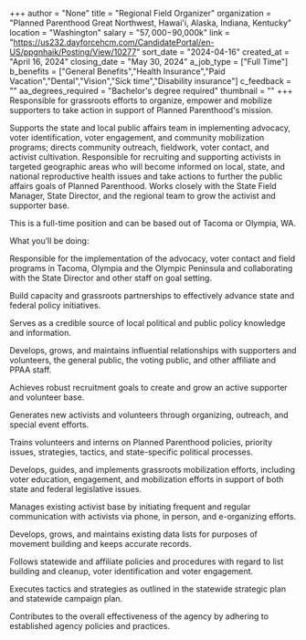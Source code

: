 +++
author = "None"
title = "Regional Field Organizer"
organization = "Planned Parenthood Great Northwest, Hawai'i, Alaska, Indiana, Kentucky"
location = "Washington"
salary = "$57,000-$90,000k"
link = "https://us232.dayforcehcm.com/CandidatePortal/en-US/ppgnhaik/Posting/View/10277"
sort_date = "2024-04-16"
created_at = "April 16, 2024"
closing_date = "May 30, 2024"
a_job_type = ["Full Time"]
b_benefits = ["General Benefits","Health Insurance","Paid Vacation","Dental","Vision","Sick time","Disability insurance"]
c_feedback = ""
aa_degrees_required = "Bachelor's degree required"
thumbnail = ""
+++
Responsible for grassroots efforts to organize, empower and mobilize supporters to take action in support of Planned Parenthood's mission.

Supports the state and local public affairs team in implementing advocacy, voter identification, voter engagement, and community mobilization programs; directs community outreach, fieldwork, voter contact, and activist cultivation. Responsible for recruiting and supporting activists in targeted geographic areas who will become informed on local, state, and national reproductive health issues and take actions to further the public affairs goals of Planned Parenthood. Works closely with the State Field Manager, State Director, and the regional team to grow the activist and supporter base.

This is a full-time position and can be based out of Tacoma or Olympia, WA.

What you’ll be doing:

Responsible for the implementation of the advocacy, voter contact and field programs in Tacoma, Olympia and the Olympic Peninsula and collaborating with the State Director and other staff on goal setting.

Build capacity and grassroots partnerships to effectively advance state and federal policy initiatives.

Serves as a credible source of local political and public policy knowledge and information.

Develops, grows, and maintains influential relationships with supporters and volunteers, the general public, the voting public, and other affiliate and PPAA staff.

Achieves robust recruitment goals to create and grow an active supporter and volunteer base.

Generates new activists and volunteers through organizing, outreach, and special event efforts.

Trains volunteers and interns on Planned Parenthood policies, priority issues, strategies, tactics, and state-specific political processes.

Develops, guides, and implements grassroots mobilization efforts, including voter education, engagement, and mobilization efforts in support of both state and federal legislative issues.

Manages existing activist base by initiating frequent and regular communication with activists via phone, in person, and e-organizing efforts.

Develops, grows, and maintains existing data lists for purposes of movement building and keeps accurate records.

Follows statewide and affiliate policies and procedures with regard to list building and cleanup, voter identification and voter engagement.

Executes tactics and strategies as outlined in the statewide strategic plan and statewide campaign plan.

Contributes to the overall effectiveness of the agency by adhering to established agency policies and practices.